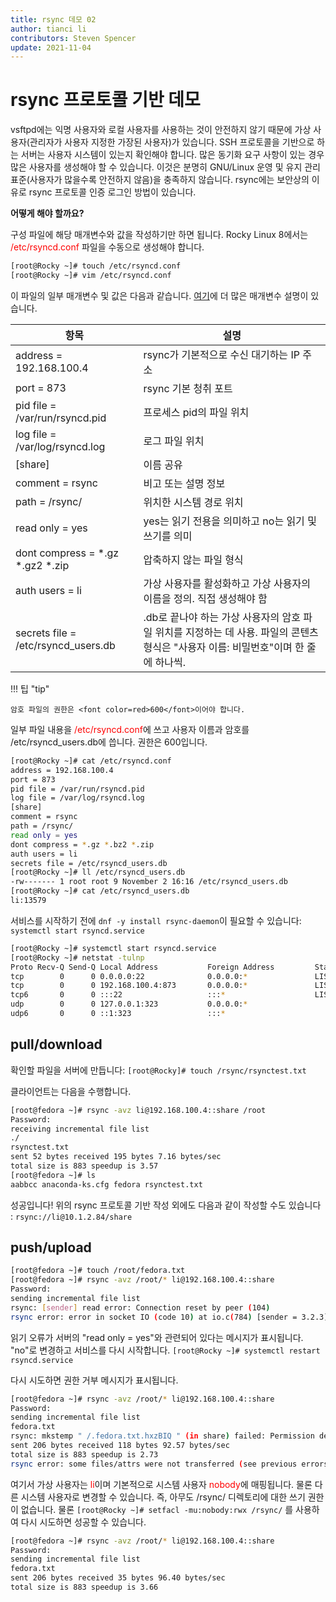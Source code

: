 ```yaml
---
title: rsync 데모 02
author: tianci li
contributors: Steven Spencer
update: 2021-11-04
---
```


# rsync 프로토콜 기반 데모
vsftpd에는 익명 사용자와 로컬 사용자를 사용하는 것이 안전하지 않기 때문에 가상 사용자(관리자가 사용자 지정한 가장된 사용자)가 있습니다. SSH 프로토콜을 기반으로 하는 서버는 사용자 시스템이 있는지 확인해야 합니다. 많은 동기화 요구 사항이 있는 경우 많은 사용자를 생성해야 할 수 있습니다. 이것은 분명히 GNU/Linux 운영 및 유지 관리 표준(사용자가 많을수록 안전하지 않음)을 충족하지 않습니다. rsync에는 보안상의 이유로 rsync 프로토콜 인증 로그인 방법이 있습니다.

**어떻게 해야 할까요?**

구성 파일에 해당 매개변수와 값을 작성하기만 하면 됩니다. Rocky Linux 8에서는 <font color=red>/etc/rsyncd.conf</font> 파일을 수동으로 생성해야 합니다.

```bash
[root@Rocky ~]# touch /etc/rsyncd.conf
[root@Rocky ~]# vim /etc/rsyncd.conf
```

이 파일의 일부 매개변수 및 값은 다음과 같습니다. [여기](04_rsync_configure.md)에 더 많은 매개변수 설명이 있습니다.

| 항목                                        | 설명                                                                              |
| ----------------------------------------- | ------------------------------------------------------------------------------- |
| address = 192.168.100.4                   | rsync가 기본적으로 수신 대기하는 IP 주소                                                      |
| port = 873                                | rsync 기본 청취 포트                                                                  |
| pid file = /var/run/rsyncd.pid            | 프로세스 pid의 파일 위치                                                                 |
| log file = /var/log/rsyncd.log            | 로그 파일 위치                                                                        |
| [share]                                   | 이름 공유                                                                           |
| comment = rsync                           | 비고 또는 설명 정보                                                                     |
| path = /rsync/                            | 위치한 시스템 경로 위치                                                                   |
| read only = yes                           | yes는 읽기 전용을 의미하고 no는 읽기 및 쓰기를 의미                                                |
| dont compress = \*.gz \*.gz2 \*.zip | 압축하지 않는 파일 형식                                                                   |
| auth users = li                           | 가상 사용자를 활성화하고 가상 사용자의 이름을 정의. 직접 생성해야 함                                         |
| secrets file = /etc/rsyncd_users.db       | .db로 끝나야 하는 가상 사용자의 암호 파일 위치를 지정하는 데 사용. 파일의 콘텐츠 형식은 "사용자 이름: 비밀번호"이며 한 줄에 하나씩. |

!!! 팁 "tip"

    암호 파일의 권한은 <font color=red>600</font>이어야 합니다.

일부 파일 내용을 <font color=red>/etc/rsyncd.conf</font>에 쓰고 사용자 이름과 암호를 /etc/rsyncd_users.db에 씁니다. 권한은 600입니다.

```bash
[root@Rocky ~]# cat /etc/rsyncd.conf
address = 192.168.100.4
port = 873
pid file = /var/run/rsyncd.pid
log file = /var/log/rsyncd.log
[share]
comment = rsync
path = /rsync/
read only = yes
dont compress = *.gz *.bz2 *.zip
auth users = li
secrets file = /etc/rsyncd_users.db
[root@Rocky ~]# ll /etc/rsyncd_users.db
-rw------- 1 root root 9 November 2 16:16 /etc/rsyncd_users.db
[root@Rocky ~]# cat /etc/rsyncd_users.db
li:13579
```

서비스를 시작하기 전에 `dnf -y install rsync-daemon`이 필요할 수 있습니다: `systemctl start rsyncd.service`

```bash
[root@Rocky ~]# systemctl start rsyncd.service
[root@Rocky ~]# netstat -tulnp
Proto Recv-Q Send-Q Local Address           Foreign Address         State       PID/Program name    
tcp        0      0 0.0.0.0:22              0.0.0.0:*               LISTEN      691/sshd            
tcp        0      0 192.168.100.4:873       0.0.0.0:*               LISTEN      4607/rsync          
tcp6       0      0 :::22                   :::*                    LISTEN      691/sshd            
udp        0      0 127.0.0.1:323           0.0.0.0:*                           671/chronyd         
udp6       0      0 ::1:323                 :::*                                671/chronyd  
```

## pull/download

확인할 파일을 서버에 만듭니다: `[root@Rocky]# touch /rsync/rsynctest.txt`

클라이언트는 다음을 수행합니다.

```bash
[root@fedora ~]# rsync -avz li@192.168.100.4::share /root
Password:
receiving incremental file list
./
rsynctest.txt
sent 52 bytes received 195 bytes 7.16 bytes/sec
total size is 883 speedup is 3.57
[root@fedora ~]# ls
aabbcc anaconda-ks.cfg fedora rsynctest.txt
```

성공입니다! 위의 rsync 프로토콜 기반 작성 외에도 다음과 같이 작성할 수도 있습니다 : `rsync://li@10.1.2.84/share`

## push/upload

```bash
[root@fedora ~]# touch /root/fedora.txt
[root@fedora ~]# rsync -avz /root/* li@192.168.100.4::share
Password:
sending incremental file list
rsync: [sender] read error: Connection reset by peer (104)
rsync error: error in socket IO (code 10) at io.c(784) [sender = 3.2.3]
```

읽기 오류가 서버의 "read only = yes"와 관련되어 있다는 메시지가 표시됩니다. "no"로 변경하고 서비스를 다시 시작합니다. `[root@Rocky ~]# systemctl restart rsyncd.service`

다시 시도하면 권한 거부 메시지가 표시됩니다.

```bash
[root@fedora ~]# rsync -avz /root/* li@192.168.100.4::share
Password:
sending incremental file list
fedora.txt
rsync: mkstemp " /.fedora.txt.hxzBIQ " (in share) failed: Permission denied (13)
sent 206 bytes received 118 bytes 92.57 bytes/sec
total size is 883 speedup is 2.73
rsync error: some files/attrs were not transferred (see previous errors) (code 23) at main.c(1330) [sender = 3.2.3]
```

여기서 가상 사용자는 <font color=red>li</font>이며 기본적으로 시스템 사용자 <font color=red>nobody</font>에 매핑됩니다. 물론 다른 시스템 사용자로 변경할 수 있습니다. 즉, 아무도 /rsync/ 디렉토리에 대한 쓰기 권한이 없습니다. 물론 `[root@Rocky ~]# setfacl -mu:nobody:rwx /rsync/` 를 사용하여 다시 시도하면 성공할 수 있습니다.

```bash
[root@fedora ~]# rsync -avz /root/* li@192.168.100.4::share
Password:
sending incremental file list
fedora.txt
sent 206 bytes received 35 bytes 96.40 bytes/sec
total size is 883 speedup is 3.66
```
